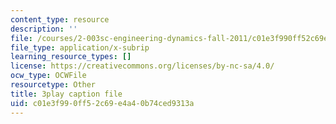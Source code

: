 ```yaml
---
content_type: resource
description: ''
file: /courses/2-003sc-engineering-dynamics-fall-2011/c01e3f990ff52c69e4a40b74ced9313a_QHTJK0v404U.srt
file_type: application/x-subrip
learning_resource_types: []
license: https://creativecommons.org/licenses/by-nc-sa/4.0/
ocw_type: OCWFile
resourcetype: Other
title: 3play caption file
uid: c01e3f99-0ff5-2c69-e4a4-0b74ced9313a
---
```

